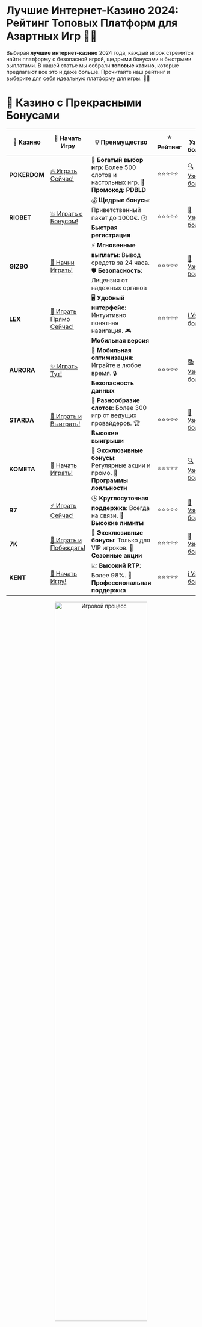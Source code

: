 # **Лучшие Интернет-Казино 2024: Рейтинг Топовых Платформ для Азартных Игр 🎰💥**

Выбирая **лучшие интернет-казино** 2024 года, каждый игрок стремится найти платформу с безопасной игрой, щедрыми бонусами и быстрыми выплатами. В нашей статье мы собрали **топовые казино**, которые предлагают все это и даже больше. Прочитайте наш рейтинг и выберите для себя идеальную платформу для игры. 🎉💸

# 🌟 Казино с Прекрасными Бонусами

| 🎲 **Казино** | 🔗 **Начать Игру** | 💡 **Преимущество** | ⭐ **Рейтинг** | 🔗 **Узнать больше** | 🆕 **Новая информация** |
|--------------|---------------------|---------------------|----------------|----------------------|-------------------------|
| **POKERDOM**  | [🔥 Играть Сейчас!](https://brandplay.link/4k77v2yx) | 🎉 **Богатый выбор игр**: Более 500 слотов и настольных игр. 🎁 **Промокод**: **PDBLD** | ⭐⭐⭐⭐⭐ | [🔍 Узнать больше](https://brandplay.link/4k77v2yx) | 🏆 **Победители турниров** получают эксклюзивные подарки! |
| **RIOBET**    | [💥 Играть с Бонусом!](https://brandplay.link/7xBLTPyj) | 💰 **Щедрые бонусы**: Приветственный пакет до 1000€. 🕒 **Быстрая регистрация** | ⭐⭐⭐⭐⭐ | [📖 Узнать больше](https://brandplay.link/7xBLTPyj) | 💬 **Поддержка 24/7** для комфортной игры в любое время! |
| **GIZBO**     | [🚀 Начни Играть!](https://brandplay.link/bprXw4YV) | ⚡ **Мгновенные выплаты**: Вывод средств за 24 часа. 🛡️ **Безопасность**: Лицензия от надежных органов | ⭐⭐⭐⭐⭐ | [📝 Узнать больше](https://brandplay.link/bprXw4YV) | 🔒 **SSL-шифрование** для максимальной безопасности данных игроков. |
| **LEX**       | [💎 Играть Прямо Сейчас!](https://brandplay.link/zW4hdDFV) | 🖥️ **Удобный интерфейс**: Интуитивно понятная навигация. 🎮 **Мобильная версия** | ⭐⭐⭐⭐⭐ | [ℹ️ Узнать больше](https://brandplay.link/zW4hdDFV) | 📱 **Поддержка всех мобильных устройств** для удобства игры в любом месте. |
| **AURORA**    | [✨ Играть Тут!](https://10trafic-stat2.com/click/668546556bcc6313411604bd/6766/13032/subaccount) | 📱 **Мобильная оптимизация**: Играйте в любое время. 🔒 **Безопасность данных** | ⭐⭐⭐⭐⭐ | [📚 Узнать больше](https://10trafic-stat2.com/click/668546556bcc6313411604bd/6766/13032/subaccount) | 🌍 **Международная лицензия** на деятельность в разных странах. |
| **STARDА**    | [🎉 Играть и Выиграть!](https://brandplay.link/fB7xwRFL) | 🎰 **Разнообразие слотов**: Более 300 игр от ведущих провайдеров. 🏆 **Высокие выигрыши** | ⭐⭐⭐⭐⭐ | [🔎 Узнать больше](https://brandplay.link/fB7xwRFL) | 🎉 **Ежемесячные турниры** с крупными призами! |
| **KOMETA**    | [🎁 Начать Играть!](https://brandplay.link/8ZymQJV8) | 🎁 **Эксклюзивные бонусы**: Регулярные акции и промо. 🔄 **Программы лояльности** | ⭐⭐⭐⭐⭐ | [🔍 Узнать больше](https://brandplay.link/8ZymQJV8) | 🌟 **Персонализированные предложения** для долгосрочных игроков. |
| **R7**        | [⚡ Играть Сейчас!](https://brandplay.link/bMd3Yjsw) | 🕒 **Круглосуточная поддержка**: Всегда на связи. 💸 **Высокие лимиты** | ⭐⭐⭐⭐⭐ | [📖 Узнать больше](https://brandplay.link/bMd3Yjsw) | 🎯 **Рейтинг игроков** для лучших участников. |
| **7K**        | [🎯 Играть и Побеждать!](https://brandplay.link/BvQyFShp) | 🌟 **Эксклюзивные бонусы**: Только для VIP игроков. 🎉 **Сезонные акции** | ⭐⭐⭐⭐⭐ | [📝 Узнать больше](https://brandplay.link/BvQyFShp) | 🥇 **Особые привилегии** для постоянных игроков. |
| **KENT**      | [🔑 Начать Игру!](https://brandplay.link/Fv2WP3js) | 📈 **Высокий RTP**: Более 98%. 💼 **Профессиональная поддержка** | ⭐⭐⭐⭐⭐ | [ℹ️ Узнать больше](https://brandplay.link/Fv2WP3js) | 💬 **Поддержка на нескольких языках** для удобства игроков. |

<div align="center"> <img src="https://i.pinimg.com/originals/1d/b3/25/1db325483acbe642c6d4e6fdd73a4988.gif" alt="Игровой процесс" width="70%"> </div>
---

# 🚀 Быстрые Выигрыши и Поддержка

| 🎲 **Казино** | 🔗 **Начать Игру** | 💡 **Преимущество** | ⭐ **Рейтинг** | 🔗 **Узнать больше** | 🆕 **Новая информация** |
|--------------|---------------------|---------------------|----------------|----------------------|-------------------------|
| **GAMA**      | [🎯 Играть Прямо Сейчас!](https://brandplay.link/j6NMKsDz) | 🔍 **Интуитивный интерфейс**: Легкость использования. 🏅 **Престижные турниры** | ⭐⭐⭐⭐☆ | [🔎 Узнать больше](https://brandplay.link/j6NMKsDz) | 🏆 **Турниры с большими призами** каждый месяц. |
| **ONION**     | [💥 Играть и Выигрывать!](https://brandplay.link/zBGRVpQ9) | 🤑 **Низкие ставки**: Идеально для начинающих. 🔄 **Быстрые выводы** | ⭐⭐⭐⭐☆ | [🔍 Узнать больше](https://brandplay.link/zBGRVpQ9) | 🎮 **Казино для новичков** с простыми правилами. |
| **ЧЕМПИОН**   | [🏅 Играть в Турнире!](https://temon-gter.cfd/go/lRq?p80412p304504pcc44t17455) | 🏅 **Лояльная программа**: Награды за активность. 🎁 **Ежемесячные бонусы** | ⭐⭐⭐⭐☆ | [📖 Узнать больше](https://temon-gter.cfd/go/lRq?p80412p304504pcc44t17455) | 🥇 **Турниры и лояльность** — каждый шаг вознаграждается. |
| **VAVADA**    | [🚀 Играть Без Ожидания!](https://vavadapartner.pro/?promo=ea5c9275-6854-4505-94fc-95ab18221945-linkb2) | 🚀 **Быстрая регистрация**: Начните играть мгновенно. 🔐 **Безопасные транзакции** | ⭐⭐⭐⭐☆ | [📝 Узнать больше](https://vavadapartner.pro/?promo=ea5c9275-6854-4505-94fc-95ab18221945-linkb2) | 🏆 **Программа для новых игроков** с бонусами за регистрацию. |
| **FRIENDS**   | [🎉 Играть и Развлекаться!](https://gofriends.mba/linkb2) | 🤝 **Социальные игры**: Играйте с друзьями. 🌐 **Мультиплатформенность** | ⭐⭐⭐⭐☆ | [ℹ️ Узнать больше](https://gofriends.mba/linkb2) | 🎮 **Играйте с друзьями** и зарабатывайте бонусы за совместные действия. |
| **1WIN**      | [⚡ Играть и Выигрывать!](https://brandplay.link/smXVpBbG) | 🏆 **Спортивные ставки**: Широкий выбор видов спорта. 💵 **Высокие коэффициенты** | ⭐⭐⭐⭐☆ | [📚 Узнать больше](https://brandplay.link/smXVpBbG) | ⚽ **Бонусы на спортивные ставки** для активных игроков. |
| **DRIP**      | [💥 Играть Сразу!](https://drp-ircp01.com/c07e6a3db) | 🌐 **Инновационные игры**: Новейшие игровые технологии. 🛡️ **Высокая безопасность** | ⭐⭐⭐⭐☆ | [🔎 Узнать больше](https://drp-ircp01.com/c07e6a3db) | 🔧 **Инновационные функции** для удобства игры. |
| **JOYCASINO** | [🎰 Играть И Побеждать!](https://rpc30.call2me.pro/?/ru/registration?apkpop=0&partner=p24970p3291217pc98f) | 🎁 **Приятные бонусы**: Ежедневные акции и подарки. 🕹️ **Разнообразие игр** | ⭐⭐⭐⭐☆ | [🔍 Узнать больше](https://rpc30.call2me.pro/?/ru/registration?apkpop=0&partner=p24970p3291217pc98f) | 🎉 **Щедрые фриспины** для новых игроков. |
| **PLAYFORTUNA** | [🔥 Играть С Бонусом!](https://fortunapromo.net/alt/playfortuna/registration?0dc4a9362a71feb7e3f165fb8e766f70) | 🎉 **Регулярные акции**: Бонусы, фриспины и многое другое. 🏅 **Турниры** | ⭐⭐⭐⭐☆ | [📚 Узнать больше](https://fortunapromo.net/alt/playfortuna/registration?0dc4a9362a71feb7e3f165fb8e766f70) | 🎯 **Выгодные предложения** на популярные игры. |
| **SYKAA**     | [💸 Играть Сейчас!](https://s-two-way.com/?source=linkb2&pid=30697) | 💸 **Доступные ставки**: Идеально для новичков. 🎁 **Щедрые бонусы** | ⭐⭐⭐⭐☆ | [🔍 Узнать больше](https://s-two-way.com/?source=linkb2&pid=30697) | 💥 **Акции с большими бонусами** для новичков и опытных игроков. |

<div align="center"> <img src="https://schaeffers-cdn.s3.amazonaws.com/images/default-source/schaeffers-cdn-images/default-images/sectors/bigstock-casino-gambling-concept-with-f-369012793.jpg?sfvrsn=493ad806_4" alt="Игровой процесс" width="70%"> </div>
---

# 💸 Казино с Привлекательными Программами Лояльности

| 🎲 **Казино** | 🔗 **Начать Игру** | 💡 **Преимущество** | ⭐ **Рейтинг** | 🔗 **Узнать больше** | 🆕 **Новая информация** |
|--------------|---------------------|---------------------|----------------|----------------------|-------------------------|
| **KOMETA**    | [🎯 Начни Играть!](https://brandplay.link/8ZymQJV8) | 🎁 **Эксклюзивные бонусы**: Регулярные акции и промо. 🔄 **Программы лояльности** | ⭐⭐⭐⭐⭐ | [🔍 Узнать больше](https://brandplay.link/8ZymQJV8) | 🌟 **Персонализированные предложения** для долгосрочных игроков. |
| **1Xslots**   | [🏅 Играть Прямо Сейчас!](https://brandplay.link/hSB1khtr) | 🎉 **Множество акций**: Еженедельные бонусы и турниры. 🛡️ **Безопасность** | ⭐⭐⭐⭐⭐ | [📚 Узнать больше](https://brandplay.link/hSB1khtr) | 🏅 **Награды за активность**: участники программы лояльности получают специальные привилегии. |
| **R7**        | [🚀 Играть Сейчас!](https://brandplay.link/bMd3Yjsw) | 🕒 **Круглосуточная поддержка**: Всегда на связи. 💸 **Высокие лимиты** | ⭐⭐⭐⭐⭐ | [📖 Узнать больше](https://brandplay.link/bMd3Yjsw) | 💬 **VIP-поддержка** для постоянных игроков с приоритетом. |

<div align="center"> <img src="https://i.pinimg.com/originals/1d/b3/25/1db325483acbe642c6d4e6fdd73a4988.gif" alt="Игровой процесс" width="70%"> </div>
---

## Как выбрать лучшее интернет-казино? 🤔🔍

Для того чтобы найти качественное онлайн-казино, нужно учитывать несколько ключевых факторов. Вот на что стоит обратить внимание при выборе **лучшего интернет-казино**:

### 1. **Лицензия и безопасность** 🛡️
Безопасность игроков — главный приоритет для каждого качественного казино. Выбирайте платформы с лицензиями от известных регуляторов, таких как **MGA**, **UKGC**, **Curacao**. Это гарантирует, что ваши личные данные защищены, а игровые процессы — честные.

### 2. **Бонусы и акции** 🎁💸
Лучшие интернет-казино предлагают разнообразные бонусы для своих игроков. Приветственные бонусы, бонусы на депозиты, фриспины — все это делает игровой процесс более увлекательным и прибыльным. Убедитесь, что условия отыгрыша бонусов понятны и не слишком сложные.

### 3. **Выбор игр и провайдеры** 🎰🎲
От того, какие игры предлагаются в казино, зависит, насколько интересным будет ваше времяпрепровождение. Лучшие интернет-казино работают с такими популярными провайдерами, как **NetEnt**, **Pragmatic Play**, **Play'n GO**, которые предлагают разнообразие слотов, настольных игр и живого казино.

### 4. **Методы оплаты и скорость вывода** 💳💸
Важно, чтобы казино поддерживало множество методов пополнения счета и вывода средств, включая банковские карты, электронные кошельки и криптовалюты. Обратите внимание на скорость вывода средств: лучшие интернет-казино предлагают быстрые выплаты.

### 5. **Поддержка клиентов** 📞💬
Наличие квалифицированной службы поддержки — важный критерий выбора. В **лучших интернет-казино** поддержка доступна круглосуточно через чат, телефон и электронную почту, готовая помочь в случае возникновения проблем.

## Рейтинг Лучших Интернет-Казино 2024 года 🎰🌟

Ниже представлен список **лучших интернет-казино** 2024 года. Эти платформы являются лидерами индустрии по уровню безопасности, качеству игр и бонусных предложений.

### 1. **Pokerdom** 🎲💥
- **Лицензия**: Да
- **Бонусы**: Приветственные бонусы, бонусы на депозиты, фриспины
- **Методы оплаты**: Кредитные карты, электронные кошельки, криптовалюты
- **Особенности**: **Pokerdom** — одно из самых популярных казино в России и СНГ. Оно предлагает не только слоты, но и покер, что делает платформу интересной для игроков разных типов.

### 2. **Riobet** 💎⚡
- **Лицензия**: Да
- **Бонусы**: Приветственные бонусы, бонусы за депозит, фриспины
- **Методы оплаты**: Кредитные карты, электронные кошельки, криптовалюты
- **Особенности**: **Riobet** — это казино с большим выбором игр и выгодными бонусами. Казино известно своим удобным интерфейсом и надежностью.

### 3. **Gizbo** 🎰💸
- **Лицензия**: Да
- **Бонусы**: Приветственные бонусы, фриспины, бонусы на депозиты
- **Методы оплаты**: Электронные кошельки, кредитные карты, криптовалюты
- **Особенности**: **Gizbo** предлагает отличное разнообразие игр и щедрые бонусы для новых игроков. Платформа поддерживает удобные методы оплаты и быстрые выводы.

### 4. **LEX** 🌟💰
- **Лицензия**: Да
- **Бонусы**: Приветственные бонусы, бонусы за депозиты, фриспины
- **Методы оплаты**: Кредитные карты, электронные кошельки, криптовалюты
- **Особенности**: **LEX** предлагает игры от ведущих провайдеров и приятные бонусные предложения. Казино поддерживает криптовалюты и быстро обрабатывает запросы на вывод средств.

### 5. **Aurora** 🃏💸
- **Лицензия**: Да
- **Бонусы**: Приветственные бонусы, бонусы на депозиты, кэшбэк
- **Методы оплаты**: Электронные кошельки, кредитные карты, криптовалюты
- **Особенности**: **Aurora** отличается отличным выбором слотов и настольных игр. Казино также радует своими бонусами и кэшбэк-программой.

### 6. **Starda** 🎰💥
- **Лицензия**: Да
- **Бонусы**: Приветственные бонусы, бонусы на депозиты, фриспины
- **Методы оплаты**: Электронные кошельки, кредитные карты, криптовалюты
- **Особенности**: **Starda** — это казино с отличным выбором игр и бонусов для новых игроков. Платформа отличается хорошей репутацией и быстрыми выплатами.

### 7. **Kometa** 🌠💎
- **Лицензия**: Да
- **Бонусы**: Приветственные бонусы, фриспины, бонусы за лояльность
- **Методы оплаты**: Кредитные карты, электронные кошельки, криптовалюты
- **Особенности**: **Kometa** предлагает отличные бонусы и разнообразие игр. Платформа также поддерживает криптовалюты, что является преимуществом для игроков, предпочитающих анонимность.

### 8. **7K Casino** 💥💰
- **Лицензия**: Да
- **Бонусы**: Приветственные бонусы, бонусы на депозит, фриспины
- **Методы оплаты**: Электронные кошельки, криптовалюты, кредитные карты
- **Особенности**: **7K Casino** — это казино с быстрыми выплатами и интересными бонусами. Платформа также поддерживает множество удобных методов оплаты.

### 9. **Kometa Casino** 🌟💸
- **Лицензия**: Да
- **Бонусы**: Приветственные бонусы, фриспины, бонусы за лояльность
- **Методы оплаты**: Кредитные карты, электронные кошельки, криптовалюты
- **Особенности**: **Kometa Casino** выделяется быстрыми выплатами и разнообразием бонусных предложений. Платформа также предлагает отличные условия для долгосрочных игроков.

### 10. **R7 Casino** 🔥💰
- **Лицензия**: Да
- **Бонусы**: Приветственные бонусы, бонусы на депозит, фриспины
- **Методы оплаты**: Электронные кошельки, криптовалюты, кредитные карты
- **Особенности**: **R7 Casino** — это платформа с большими бонусами и множеством игр от ведущих провайдеров. Казино поддерживает удобные способы оплаты и быстрые выводы средств.

## Как выбрать лучшее интернет-казино для себя? 🎯

### 1. **Проверьте лицензию** 🛡️
Всегда выбирайте казино с лицензией от надежных регуляторов, чтобы гарантировать безопасность и честность игры.

### 2. **Оцените бонусы** 🎁
Ищите казино с выгодными бонусами и прозрачными условиями отыгрыша. Чем более выгодные бонусы, тем интереснее будет игра.

### 3. **Обратите внимание на методы оплаты** 💳
Проверьте, какие методы оплаты поддерживаются на платформе. Лучшие казино предлагают удобные и быстрые способы пополнения и вывода средств, включая криптовалюты.

### 4. **Читайте отзывы игроков** 🌟📝
Отзывы других игроков помогут вам узнать, насколько надежна и удобна та или иная платформа.

## Заключение 🎉💰

Выбор **лучшего интернет-казино** 2024 года может быть непростым, но с нашим рейтингом вы обязательно найдете платформу, которая предложит вам все, что нужно для комфортной и безопасной игры. Играйте ответственно, выбирайте качественные казино и наслаждайтесь каждым моментом! 🍀🎰

---
*Играйте ответственно. Казино предназначены для лиц старше 18 лет. Помните о рисках, связанных с азартными играми, и играйте с умом.*
